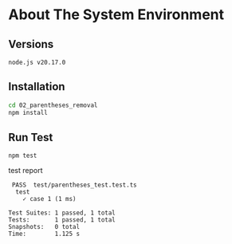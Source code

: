 # About The System Environment

## Versions
`node.js v20.17.0`

## Installation
```bash
cd 02_parentheses_removal
npm install
```

## Run Test
```
npm test
```
test report
```
 PASS  test/parentheses_test.test.ts
  test
    ✓ case 1 (1 ms)

Test Suites: 1 passed, 1 total
Tests:       1 passed, 1 total
Snapshots:   0 total
Time:        1.125 s
```
